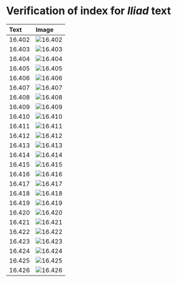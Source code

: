 # Verification of index for *Iliad* text

| Text     | Image     |
| :------------- | :------------- |
| 16.402 | ![16.402](http://www.homermultitext.org/iipsrv?OBJ=IIP,1.0&FIF=/project/homer/pyramidal/VenA/VA214RN_0385.tif&RGN=0.1988,0.1970,0.3874,0.02822&WID=800&CVT=JPEG) |
| 16.403 | ![16.403](http://www.homermultitext.org/iipsrv?OBJ=IIP,1.0&FIF=/project/homer/pyramidal/VenA/VA214RN_0385.tif&RGN=0.2001,0.2160,0.3972,0.02863&WID=800&CVT=JPEG) |
| 16.404 | ![16.404](http://www.homermultitext.org/iipsrv?OBJ=IIP,1.0&FIF=/project/homer/pyramidal/VenA/VA214RN_0385.tif&RGN=0.1992,0.2367,0.3639,0.02822&WID=800&CVT=JPEG) |
| 16.405 | ![16.405](http://www.homermultitext.org/iipsrv?OBJ=IIP,1.0&FIF=/project/homer/pyramidal/VenA/VA214RN_0385.tif&RGN=0.1914,0.2584,0.4084,0.02393&WID=800&CVT=JPEG) |
| 16.406 | ![16.406](http://www.homermultitext.org/iipsrv?OBJ=IIP,1.0&FIF=/project/homer/pyramidal/VenA/VA214RN_0385.tif&RGN=0.1957,0.2748,0.4059,0.02891&WID=800&CVT=JPEG) |
| 16.407 | ![16.407](http://www.homermultitext.org/iipsrv?OBJ=IIP,1.0&FIF=/project/homer/pyramidal/VenA/VA214RN_0385.tif&RGN=0.1909,0.2925,0.3826,0.02628&WID=800&CVT=JPEG) |
| 16.408 | ![16.408](http://www.homermultitext.org/iipsrv?OBJ=IIP,1.0&FIF=/project/homer/pyramidal/VenA/VA214RN_0385.tif&RGN=0.1927,0.3120,0.3788,0.02600&WID=800&CVT=JPEG) |
| 16.409 | ![16.409](http://www.homermultitext.org/iipsrv?OBJ=IIP,1.0&FIF=/project/homer/pyramidal/VenA/VA214RN_0385.tif&RGN=0.1896,0.3310,0.3954,0.02794&WID=800&CVT=JPEG) |
| 16.410 | ![16.410](http://www.homermultitext.org/iipsrv?OBJ=IIP,1.0&FIF=/project/homer/pyramidal/VenA/VA214RN_0385.tif&RGN=0.1909,0.3510,0.4036,0.02337&WID=800&CVT=JPEG) |
| 16.411 | ![16.411](http://www.homermultitext.org/iipsrv?OBJ=IIP,1.0&FIF=/project/homer/pyramidal/VenA/VA214RN_0385.tif&RGN=0.1899,0.3672,0.4011,0.02766&WID=800&CVT=JPEG) |
| 16.412 | ![16.412](http://www.homermultitext.org/iipsrv?OBJ=IIP,1.0&FIF=/project/homer/pyramidal/VenA/VA214RN_0385.tif&RGN=0.1922,0.3873,0.4033,0.02559&WID=800&CVT=JPEG) |
| 16.413 | ![16.413](http://www.homermultitext.org/iipsrv?OBJ=IIP,1.0&FIF=/project/homer/pyramidal/VenA/VA214RN_0385.tif&RGN=0.1887,0.4057,0.3791,0.02766&WID=800&CVT=JPEG) |
| 16.414 | ![16.414](http://www.homermultitext.org/iipsrv?OBJ=IIP,1.0&FIF=/project/homer/pyramidal/VenA/VA214RN_0385.tif&RGN=0.1892,0.4254,0.4071,0.02531&WID=800&CVT=JPEG) |
| 16.415 | ![16.415](http://www.homermultitext.org/iipsrv?OBJ=IIP,1.0&FIF=/project/homer/pyramidal/VenA/VA214RN_0385.tif&RGN=0.1857,0.4408,0.4160,0.02891&WID=800&CVT=JPEG) |
| 16.416 | ![16.416](http://www.homermultitext.org/iipsrv?OBJ=IIP,1.0&FIF=/project/homer/pyramidal/VenA/VA214RN_0385.tif&RGN=0.1800,0.4628,0.4112,0.02503&WID=800&CVT=JPEG) |
| 16.417 | ![16.417](http://www.homermultitext.org/iipsrv?OBJ=IIP,1.0&FIF=/project/homer/pyramidal/VenA/VA214RN_0385.tif&RGN=0.1879,0.4823,0.3915,0.02393&WID=800&CVT=JPEG) |
| 16.418 | ![16.418](http://www.homermultitext.org/iipsrv?OBJ=IIP,1.0&FIF=/project/homer/pyramidal/VenA/VA214RN_0385.tif&RGN=0.1804,0.5007,0.4259,0.02503&WID=800&CVT=JPEG) |
| 16.419 | ![16.419](http://www.homermultitext.org/iipsrv?OBJ=IIP,1.0&FIF=/project/homer/pyramidal/VenA/VA214RN_0385.tif&RGN=0.1879,0.5177,0.4007,0.02794&WID=800&CVT=JPEG) |
| 16.420 | ![16.420](http://www.homermultitext.org/iipsrv?OBJ=IIP,1.0&FIF=/project/homer/pyramidal/VenA/VA214RN_0385.tif&RGN=0.1822,0.5391,0.3928,0.02434&WID=800&CVT=JPEG) |
| 16.421 | ![16.421](http://www.homermultitext.org/iipsrv?OBJ=IIP,1.0&FIF=/project/homer/pyramidal/VenA/VA214RN_0385.tif&RGN=0.1857,0.5578,0.3884,0.02337&WID=800&CVT=JPEG) |
| 16.422 | ![16.422](http://www.homermultitext.org/iipsrv?OBJ=IIP,1.0&FIF=/project/homer/pyramidal/VenA/VA214RN_0385.tif&RGN=0.1782,0.5743,0.3489,0.02559&WID=800&CVT=JPEG) |
| 16.423 | ![16.423](http://www.homermultitext.org/iipsrv?OBJ=IIP,1.0&FIF=/project/homer/pyramidal/VenA/VA214RN_0385.tif&RGN=0.1844,0.5950,0.3362,0.02531&WID=800&CVT=JPEG) |
| 16.424 | ![16.424](http://www.homermultitext.org/iipsrv?OBJ=IIP,1.0&FIF=/project/homer/pyramidal/VenA/VA214RN_0385.tif&RGN=0.1883,0.6134,0.3670,0.02434&WID=800&CVT=JPEG) |
| 16.425 | ![16.425](http://www.homermultitext.org/iipsrv?OBJ=IIP,1.0&FIF=/project/homer/pyramidal/VenA/VA214RN_0385.tif&RGN=0.1800,0.6331,0.4151,0.02503&WID=800&CVT=JPEG) |
| 16.426 | ![16.426](http://www.homermultitext.org/iipsrv?OBJ=IIP,1.0&FIF=/project/homer/pyramidal/VenA/VA214RN_0385.tif&RGN=0.1822,0.6502,0.3976,0.03320&WID=800&CVT=JPEG) |
